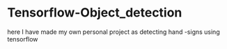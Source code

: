 # Tensorflow-Object_detection
here I have made my own personal project as detecting hand -signs using tensorflow
